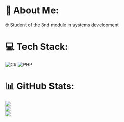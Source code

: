 # 💫 About Me:
🤓 Student of the 3nd module in systems development


# 💻 Tech Stack:
![C#](https://img.shields.io/badge/c%23-%23239120.svg?style=for-the-badge&logo=csharp&logoColor=white) ![PHP](https://img.shields.io/badge/php-%23777BB4.svg?style=for-the-badge&logo=php&logoColor=white)
# 📊 GitHub Stats:
![](https://github-readme-stats.vercel.app/api?username=DaviAlem&theme=dracula&hide_border=false&include_all_commits=false&count_private=false)<br/>
![](https://github-readme-streak-stats.herokuapp.com/?user=DaviAlem&theme=dracula&hide_border=false)<br/>
![](https://github-readme-stats.vercel.app/api/top-langs/?username=DaviAlem&theme=dracula&hide_border=false&include_all_commits=false&count_private=false&layout=compact)

<!-- Proudly created with GPRM ( https://gprm.itsvg.in ) -->

